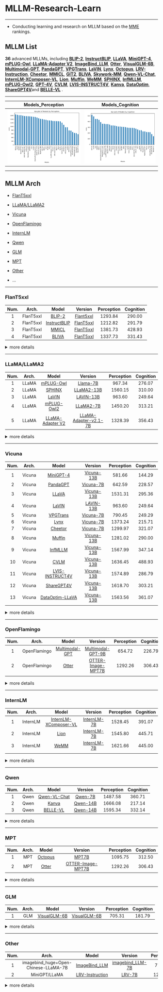 # MLLM-Research-Learn

---

- Conducting learning and research on MLLM based on the [MME](https://github.com/BradyFU/Awesome-Multimodal-Large-Language-Models) rankings.

## MLLM List

**36** advanced MLLMs, including [**BLIP-2**](https://arxiv.org/pdf/2301.12597.pdf), [**InstructBLIP**](https://arxiv.org/pdf/2305.06500.pdf), [**LLaVA**](https://arxiv.org/pdf/2304.08485.pdf), [**MiniGPT-4**](https://arxiv.org/pdf/2304.10592.pdf), [**mPLUG-Owl**](https://arxiv.org/pdf/2304.14178.pdf), [**LLaMA-Adapter V2**](https://arxiv.org/pdf/2304.15010.pdf), [**ImageBind_LLM**](https://github.com/OpenGVLab/LLaMA-Adapter/tree/main), [**Otter**](https://arxiv.org/pdf/2305.03726.pdf), [**VisualGLM-6B**](https://github.com/THUDM/VisualGLM-6B), [**Multimodal-GPT**](https://arxiv.org/pdf/2305.04790.pdf), [**PandaGPT**](https://arxiv.org/pdf/2305.16355.pdf), [**VPGTrans**](https://arxiv.org/pdf/2305.01278.pdf), [**LaVIN**](https://arxiv.org/pdf/2305.15023.pdf), [**Lynx**](https://arxiv.org/pdf/2307.02469.pdf), [**Octopus**](https://github.com/gray311/UnifiedMultimodalInstructionTuning), [**LRV-Instruction**](https://arxiv.org/pdf/2306.14565.pdf), [**Cheetor**](https://arxiv.org/pdf/2308.04152.pdf), [**MMICL**](https://github.com/HaozheZhao/MIC), [**GIT2**](https://arxiv.org/pdf/2205.14100.pdf), [**BLIVA**](https://arxiv.org/pdf/2308.09936.pdf), [**Skywork-MM**](https://github.com/will-singularity/Skywork-MM/tree/main), [**Qwen-VL-Chat**](https://arxiv.org/pdf/2308.12966.pdf), [**InternLM-XComposer-VL**](https://arxiv.org/pdf/2309.15112.pdf), [**Lion**](https://github.com/mynameischaos/Lion), [**Muffin**](https://github.com/thunlp/Muffin), [**WeMM**](https://github.com/scenarios/WeMM), [**SPHINX**](https://github.com/Alpha-VLLM/LLaMA2-Accessory/tree/main/SPHINX), [**InfMLLM**](https://github.com/mightyzau/InfMLLM), [**mPLUG-Owl2**](https://github.com/X-PLUG/mPLUG-Owl/tree/main/mPLUG-Owl2), [**GPT-4V**](https://cdn.openai.com/papers/GPTV_System_Card.pdf), [**CVLM**](https://github.com/buptlihang/CVLM), [**LVIS-INSTRUCT4V**](https://arxiv.org/pdf/2311.07574.pdf), [**Kanva**](https://github.com/llp1992/Kanva), [**DataOptim**](https://github.com/BAAI-DCAI/DataOptim), [**ShareGPT4V**](https://github.com/InternLM/InternLM-XComposer/tree/main/projects/ShareGPT4V)and **[BELLE-VL](https://huggingface.co/BELLE-2/BELLE-VL)** .

---

|                      Models_Perception                       |                       Models_Cognition                       |
| :----------------------------------------------------------: | :----------------------------------------------------------: |
| ![Models_Perception_bar_plot](./images/bar/Models_Perception_bar_plot.png) | ![Models_Cognition_bar_plot](./images/bar/Models_Cognition_bar_plot.png) |



---

## MLLM Arch

- [FlanT5xxl](#FlanT5xxl)

- [LLaMA/LLaMA2](#LLaMA/LLaMA2)

- [Vicuna](#Vicuna)

- [OpenFlamingo](#OpenFlamingo)

- [InternLM](#InternLM)

- [Qwen](#Qwen)

- [GLM](#GLM)

- [MPT](#MPT)

- [Other](#Other)

- ...

---

### FlanT5xxl

| Num. |   Arch.   |                        Model                         |                           Version                            | Perception | Cognition |
| :--: | :-------: | :--------------------------------------------------: | :----------------------------------------------------------: | :--------: | :-------: |
|  1   | FlanT5xxl |    [BLIP-2](https://arxiv.org/pdf/2301.12597.pdf)    | [Flant5xxl](https://github.com/salesforce/LAVIS/tree/main/projects/blip2) |  1293.84   |  290.00   |
|  2   | FlanT5xxl | [InstructBLIP](https://arxiv.org/pdf/2305.06500.pdf) | [FlanT5xxl](https://github.com/salesforce/LAVIS/tree/main/projects/instructblip) |  1212.82   |  291.79   |
|  3   | FlanT5xxl |      [MMICL](https://github.com/HaozheZhao/MIC)      |      [FlanT5xxl](https://arxiv.org/pdf/2309.07915.pdf)       |  1381.73   |  428.93   |
|  4   | FlanT5xxl |    [BLIVA](https://arxiv.org/pdf/2308.09936.pdf)     |       [FlanT5xxl](https://github.com/mlpc-ucsd/BLIVA)        |  1337.73   |  331.43   |


<details><summary>more details </summary>
<p align="center">
  <img src="./images/chart/evaluation_chart_FlanT5xxl_1125.png" width="30%" height="30%"></p>

#### Perception
|                        Models                        |                           version                            | existence | count  | position | color  |  OCR   | posters |  cast  | scene  | landmark | artwork |  score  |
| :--------------------------------------------------: | :----------------------------------------------------------: | :-------: | :----: | :------: | :----: | :----: | :-----: | :----: | :----: | :------: | :-----: | :-----: |
|    [BLIP-2](https://arxiv.org/pdf/2301.12597.pdf)    | [Flant5xxl](https://github.com/salesforce/LAVIS/tree/main/projects/blip2) |  160.00   | 135.00 |  73.33   | 148.33 | 110.00 | 141.84  | 105.59 | 145.25 |  138.00  | 136.50  | 1293.84 |
| [InstructBLIP](https://arxiv.org/pdf/2305.06500.pdf) | [FlanT5xxl](https://github.com/salesforce/LAVIS/tree/main/projects/instructblip) |  185.00   | 143.33 |  66.67   | 153.33 | 72.50  | 123.81  | 101.18 | 153.00 |  79.75   | 134.25  | 1212.82 |
|      [MMICL](https://github.com/HaozheZhao/MIC)      |      [FlanT5xxl](https://arxiv.org/pdf/2309.07915.pdf)       |  170.00   | 160.00 |  81.67   | 156.67 | 100.00 | 146.26  | 141.76 | 153.75 |  136.13  | 135.50  | 1381.73 |
|    [BLIVA](https://arxiv.org/pdf/2308.09936.pdf)     |       [FlanT5xxl](https://github.com/mlpc-ucsd/BLIVA)        |  180.00   | 138.33 |  81.67   | 180.00 | 87.50  | 155.10  | 140.88 | 151.50 |  89.50   | 133.25  | 1337.73 |

#### Cognition

|                        Models                        |                           version                            | Common_Sense_Reasoning | Numerical_Calculation | Text_Translation | Code_Reasoning | score  |
| :--------------------------------------------------: | :----------------------------------------------------------: | :--------------------: | :-------------------: | :--------------: | :------------: | :----: |
|    [BLIP-2](https://arxiv.org/pdf/2301.12597.pdf)    | [Flant5xxl](https://github.com/salesforce/LAVIS/tree/main/projects/blip2) |         110.00         |         40.00         |      65.00       |     75.00      | 290.00 |
| [InstructBLIP](https://arxiv.org/pdf/2305.06500.pdf) | [FlanT5xxl](https://github.com/salesforce/LAVIS/tree/main/projects/instructblip) |         129.29         |         40.00         |      65.00       |     57.50      | 291.79 |
|      [MMICL](https://github.com/HaozheZhao/MIC)      |      [FlanT5xxl](https://arxiv.org/pdf/2309.07915.pdf)       |         136.43         |         82.50         |      132.50      |     77.50      | 428.93 |
|    [BLIVA](https://arxiv.org/pdf/2308.09936.pdf)     |       [FlanT5xxl](https://github.com/mlpc-ucsd/BLIVA)        |         136.43         |         57.50         |      77.50       |     60.00      | 331.43 |
</details>





---

### LLaMA/LLaMA2

| Num. | Arch. |                            Model                             |                           Version                            | Perception | Cognition |
| :--: | :---: | :----------------------------------------------------------: | :----------------------------------------------------------: | :--------: | :-------: |
|  1   | LLaMA |      [mPLUG-Owl](https://arxiv.org/pdf/2304.14178.pdf)       | [Llama-7B](https://huggingface.co/MAGAer13/mplug-owl-llama-7b) |   967.34   |  276.07   |
|  2   | LLaMA | [SPHINX](https://github.com/Alpha-VLLM/LLaMA2-Accessory/tree/main/SPHINX) | [LLaMA2-13B](https://github.com/Alpha-VLLM/LLaMA2-Accessory/tree/main/SPHINX) |  1560.15   |  310.00   |
|  3   | LLaMA |        [LaVIN](https://arxiv.org/pdf/2305.15023.pdf)         |       [LAVIN-13B](https://github.com/luogen1996/LaVIN)       |   963.60   |  249.64   |
|  4   | LLaMA |      [mPLUG-Owl2](https://arxiv.org/pdf/2311.04257.pdf)      | [LLaMA2-7B](https://github.com/X-PLUG/mPLUG-Owl/tree/main/mPLUG-Owl2) |  1450.20   |  313.21   |
|  5   | LLaMA |   [LLaMA-Adapter V2](https://arxiv.org/pdf/2304.15010.pdf)   | [LLaMA-Adapter-v2.1-7B](https://github.com/OpenGVLab/LLaMA-Adapter/tree/main/llama_adapter_v2_multimodal7b) |  1328.39   |  356.43   |

<details><summary>more details </summary>
<p align="center">
  <img src="./images/chart/evaluation_chart_llama_1125.png" width="30%" height="30%">
</p>

#### Perception

| Models                                                       | version                                                      | existence | count  | position | color  | OCR    | posters_200 | cast_200 | scene_200 | landmark_200 | artwork_200 | score   |
| ------------------------------------------------------------ | ------------------------------------------------------------ | --------- | ------ | -------- | ------ | ------ | ----------- | -------- | --------- | ------------ | ----------- | ------- |
| [mPLUG-Owl](https://arxiv.org/pdf/2304.14178.pdf)            | [Llama-7B](https://huggingface.co/MAGAer13/mplug-owl-llama-7b) | 120.00    | 50.00  | 50.00    | 55.00  | 65.00  | 136.05      | 100.29   | 135.50    | 159.25       | 96.25       | 967.34  |
| [SPHINX](https://github.com/Alpha-VLLM/LLaMA2-Accessory/tree/main/SPHINX) | [LLaMA2-13B](https://github.com/Alpha-VLLM/LLaMA2-Accessory/tree/main/SPHINX) | 195.00    | 160.00 | 153.33   | 160.00 | 87.50  | 164.29      | 177.94   | 160.00    | 168.09       | 134.00      | 1560.15 |
| [LaVIN](https://arxiv.org/pdf/2305.15023.pdf)                | [LAVIN-13B](https://github.com/luogen1996/LaVIN)             | 185.00    | 88.33  | 63.33    | 75.00  | 107.50 | 79.59       | 47.35    | 136.75    | 93.50        | 87.25       | 963.60  |
| [mPLUG-Owl2](https://arxiv.org/pdf/2311.04257.pdf)           | [LLaMA2-7B](https://github.com/X-PLUG/mPLUG-Owl/tree/main/mPLUG-Owl2) | 185.00    | 155.00 | 88.33    | 150.00 | 102.50 | 160.20      | 164.41   | 153.25    | 157.25       | 134.25      | 1450.20 |
| [LLaMA-Adapter V2](https://arxiv.org/pdf/2304.15010.pdf)     | [LLaMA-Adapter-v2.1-7B](https://github.com/OpenGVLab/LLaMA-Adapter/tree/main/llama_adapter_v2_multimodal7b) | 185.00    | 133.33 | 56.67    | 118.33 | 102.50 | 147.96      | 136.76   | 156.25    | 167.84       | 123.75      | 1328.39 |

#### Cognition

|                            Models                            |                           version                            | Common_Sense_Reasoning | Numerical_Calculation | Text_Translation | Code_Reasoning | score  |
| :----------------------------------------------------------: | :----------------------------------------------------------: | :--------------------: | :-------------------: | :--------------: | :------------: | :----: |
|      [mPLUG-Owl](https://arxiv.org/pdf/2304.14178.pdf)       | [Llama-7B](https://huggingface.co/MAGAer13/mplug-owl-llama-7b) |         78.57          |         60.00         |      80.00       |     57.50      | 276.07 |
| [SPHINX](https://github.com/Alpha-VLLM/LLaMA2-Accessory/tree/main/SPHINX) | [LLaMA2-13B](https://github.com/Alpha-VLLM/LLaMA2-Accessory/tree/main/SPHINX) |         130.00         |         55.00         |      75.00       |     50.00      | 310.00 |
|        [LaVIN](https://arxiv.org/pdf/2305.15023.pdf)         |       [LAVIN-13B](https://github.com/luogen1996/LaVIN)       |         87.14          |         65.00         |      47.50       |     50.00      | 249.64 |
|      [mPLUG-Owl2](https://arxiv.org/pdf/2311.04257.pdf)      | [LLaMA2-7B](https://github.com/X-PLUG/mPLUG-Owl/tree/main/mPLUG-Owl2) |         115.71         |         35.00         |      102.50      |     60.00      | 313.21 |
|   [LLaMA-Adapter V2](https://arxiv.org/pdf/2304.15010.pdf)   | [LLaMA-Adapter-v2.1-7B](https://github.com/OpenGVLab/LLaMA-Adapter/tree/main/llama_adapter_v2_multimodal7b) |         106.43         |         47.50         |      112.50      |     90.00      | 356.43 |

</details>


---

### Vicuna

| Num. | Arch.  |                           Model                           |                           Version                            | Perception | Cognition |
| :--: | :----: | :-------------------------------------------------------: | :----------------------------------------------------------: | :--------: | :-------: |
|  1   | Vicuna |     [MiniGPT-4](https://arxiv.org/pdf/2304.10592.pdf)     |    [Vicuna-13B](https://github.com/Vision-CAIR/MiniGPT-4)    |   581.66   |  144.29   |
|  2   | Vicuna |     [PandaGPT](https://arxiv.org/pdf/2305.16355.pdf)      |       [Vicuna-7B](https://github.com/yxuansu/PandaGPT)       |   642.59   |  228.57   |
|  3   | Vicuna |       [LLaVA](https://arxiv.org/pdf/2304.08485.pdf)       |      [Vicuna-13B](https://github.com/haotian-liu/LLaVA)      |  1531.31   |  295.36   |
|  4   | Vicuna |       [LaVIN](https://arxiv.org/pdf/2305.15023.pdf)       |       [LAVIN-13B](https://github.com/luogen1996/LaVIN)       |   963.60   |  249.64   |
|  5   | Vicuna |     [VPGTrans](https://arxiv.org/pdf/2305.01278.pdf)      |      [Vicuna-7B](https://github.com/VPGTrans/VPGTrans)       |   790.45   |  249.29   |
|  6   | Vicuna |       [Lynx](https://arxiv.org/pdf/2307.02469.pdf)        |      [Vicuna-7B](https://github.com/bytedance/lynx-llm)      |  1373.24   |  215.71   |
|  7   | Vicuna |      [Cheetor](https://arxiv.org/pdf/2308.04152.pdf)      |       [Vicuna-7B](https://github.com/DCDmllm/Cheetah)        |  1299.97   |  321.07   |
|  8   | Vicuna |        [Muffin](https://github.com/thunlp/Muffin)         |        [Vicuna-13B](https://github.com/thunlp/Muffin)        |  1281.02   |  290.00   |
|  9   | Vicuna |      [InfMLLM](https://github.com/mightyzau/InfMLLM)      |      [Vicuna-13B](https://github.com/mightyzau/InfMLLM)      |  1567.99   |  347.14   |
|  10  | Vicuna |        [CVLM](https://github.com/buptlihang/CVLM)         |       [Vicuna-13B](https://github.com/buptlihang/CVLM)       |  1636.45   |  488.93   |
|  11  | Vicuna |  [LVIS-INSTRUCT4V](https://arxiv.org/pdf/2311.07574.pdf)  |    [Vicuna-13B](https://github.com/X2FD/LVIS-INSTRUCT4V)     |  1574.89   |  286.79   |
|  12  | Vicuna |    [ShareGPT4V](https://arxiv.org/pdf/2311.12793.pdf)     | [Vicuna-13B](https://github.com/InternLM/InternLM-XComposer/tree/main/projects/ShareGPT4V) |  1618.70   |  303.21   |
|  13  | Vicuna | [DataOptim-LLaVA](https://github.com/BAAI-DCAI/DataOptim) |     [Vicuna-13B](https://github.com/BAAI-DCAI/DataOptim)     |  1563.56   |  361.07   |
|      |        |                                                           |                                                              |            |           |

<details><summary>more details </summary>
<p align="center">
  <img src="./images/chart/evaluation_chart_vicuna_1125.png" width="30%" height="30%">
</p>

#### Perception

|                          Models                           |                           version                            | existence | count  | position | color  |  OCR   | posters |  cast  | scene  | landmark | artwork |  score  |
| :-------------------------------------------------------: | :----------------------------------------------------------: | :-------: | :----: | :------: | :----: | :----: | :-----: | :----: | :----: | :------: | :-----: | :-----: |
|     [MiniGPT-4](https://arxiv.org/pdf/2304.10592.pdf)     |    [Vicuna-13B](https://github.com/Vision-CAIR/MiniGPT-4)    |   68.33   | 55.00  |  43.33   | 75.00  | 57.50  |  41.84  | 54.41  | 71.75  |  54.00   |  60.50  | 581.66  |
|     [PandaGPT](https://arxiv.org/pdf/2305.16355.pdf)      |       [Vicuna-7B](https://github.com/yxuansu/PandaGPT)       |   70.00   | 50.00  |  50.00   | 50.00  | 50.00  |  76.53  | 57.06  | 118.00 |  69.75   |  51.25  | 642.59  |
|       [LLaVA](https://arxiv.org/pdf/2304.08485.pdf)       |      [Vicuna-13B](https://github.com/haotian-liu/LLaVA)      |  185.00   | 155.00 |  133.33  | 170.00 | 125.00 | 160.54  | 152.94 | 161.25 |  170.50  | 117.75  | 1531.31 |
|       [LaVIN](https://arxiv.org/pdf/2305.15023.pdf)       |       [LAVIN-13B](https://github.com/luogen1996/LaVIN)       |  185.00   | 88.33  |  63.33   | 75.00  | 107.50 |  79.59  | 47.35  | 136.75 |  93.50   |  87.25  | 963.60  |
|     [VPGTrans](https://arxiv.org/pdf/2305.01278.pdf)      |      [Vicuna-7B](https://github.com/VPGTrans/VPGTrans)       |   70.00   | 85.00  |  63.33   | 73.33  | 77.50  |  84.01  | 53.53  | 141.75 |  64.75   |  77.25  | 790.45  |
|       [Lynx](https://arxiv.org/pdf/2307.02469.pdf)        |      [Vicuna-7B](https://github.com/bytedance/lynx-llm)      |  195.00   | 151.67 |  90.00   | 170.00 | 77.50  | 124.83  | 118.24 | 164.50 |  162.00  | 119.50  | 1373.24 |
|      [Cheetor](https://arxiv.org/pdf/2308.04152.pdf)      |       [Vicuna-7B](https://github.com/DCDmllm/Cheetah)        |  180.00   | 96.67  |  80.00   | 116.67 | 100.00 | 147.28  | 164.12 | 156.00 |  145.73  | 113.50  | 1299.97 |
|        [Muffin](https://github.com/thunlp/Muffin)         |        [Vicuna-13B](https://github.com/thunlp/Muffin)        |  195.00   | 163.33 |  66.67   | 165.00 | 57.50  | 137.76  | 81.76  | 151.25 |  146.25  | 116.50  | 1281.02 |
|      [InfMLLM](https://github.com/mightyzau/InfMLLM)      |      [Vicuna-13B](https://github.com/mightyzau/InfMLLM)      |  190.00   | 151.67 |  143.33  | 185.00 | 132.50 | 163.27  | 161.47 | 165.25 |  167.00  | 108.50  | 1567.99 |
|        [CVLM](https://github.com/buptlihang/CVLM)         |       [Vicuna-13B](https://github.com/buptlihang/CVLM)       |  185.00   | 155.00 |  178.33  | 185.00 | 155.00 | 162.24  | 155.88 | 162.75 |  169.50  | 127.75  | 1636.45 |
|  [LVIS-INSTRUCT4V](https://arxiv.org/pdf/2311.07574.pdf)  |    [Vicuna-13B](https://github.com/X2FD/LVIS-INSTRUCT4V)     |  195.00   | 160.00 |  128.33  | 180.00 | 132.50 | 162.59  | 161.47 | 163.25 |  161.50  | 130.25  | 1574.89 |
|    [ShareGPT4V](https://arxiv.org/pdf/2311.12793.pdf)     | [Vicuna-13B](https://github.com/InternLM/InternLM-XComposer/tree/main/projects/ShareGPT4V) |  190.00   | 165.00 |  153.33  | 185.00 | 132.50 | 169.05  | 153.82 | 168.00 |  174.00  | 128.00  | 1618.70 |
| [DataOptim-LLaVA](https://github.com/BAAI-DCAI/DataOptim) |     [Vicuna-13B](https://github.com/BAAI-DCAI/DataOptim)     |  190.00   | 165.00 |  121.67  | 155.00 | 162.50 | 169.73  | 159.41 | 166.50 |  160.00  | 113.75  | 1563.56 |
|                                                           |                                                              |           |        |          |        |        |         |        |        |          |         |         |

#### Cognition

|                            Models                            |                           version                            | Common_Sense_Reasoning | Numerical_Calculation | Text_Translation | Code_Reasoning | score  |
| :----------------------------------------------------------: | :----------------------------------------------------------: | :--------------------: | :-------------------: | :--------------: | :------------: | :----: |
|      [MiniGPT-4](https://arxiv.org/pdf/2304.10592.pdf)       |    [Vicuna-13B](https://github.com/Vision-CAIR/MiniGPT-4)    |         59.29          |         45.00         |       0.00       |     40.00      | 144.29 |
|       [PandaGPT](https://arxiv.org/pdf/2305.16355.pdf)       |       [Vicuna-7B](https://github.com/yxuansu/PandaGPT)       |         73.57          |         50.00         |      57.50       |     47.50      | 228.57 |
|        [LLaVA](https://arxiv.org/pdf/2304.08485.pdf)         |      [Vicuna-13B](https://github.com/haotian-liu/LLaVA)      |         127.86         |         42.50         |      77.50       |     47.50      | 295.36 |
|        [LaVIN](https://arxiv.org/pdf/2305.15023.pdf)         |       [LAVIN-13B](https://github.com/luogen1996/LaVIN)       |         87.14          |         65.00         |      47.50       |     50.00      | 249.64 |
|       [VPGTrans](https://arxiv.org/pdf/2305.01278.pdf)       |      [Vicuna-7B](https://github.com/VPGTrans/VPGTrans)       |         64.29          |         50.00         |      77.50       |     57.50      | 249.29 |
|         [Lynx](https://arxiv.org/pdf/2307.02469.pdf)         |      [Vicuna-7B](https://github.com/bytedance/lynx-llm)      |         110.71         |         17.50         |      42.50       |     45.00      | 215.71 |
|       [Cheetor](https://arxiv.org/pdf/2308.04152.pdf)        |       [Vicuna-7B](https://github.com/DCDmllm/Cheetah)        |         98.57          |         77.50         |      57.50       |     87.50      | 321.07 |
|          [Muffin](https://github.com/thunlp/Muffin)          |        [Vicuna-13B](https://github.com/thunlp/Muffin)        |         137.76         |         81.76         |      151.25      |     146.25     | 116.50 |
|       [InfMLLM](https://github.com/mightyzau/InfMLLM)        |      [Vicuna-13B](https://github.com/mightyzau/InfMLLM)      |         132.14         |         60.00         |      102.50      |     52.50      | 347.14 |
|          [CVLM](https://github.com/buptlihang/CVLM)          |       [Vicuna-13B](https://github.com/buptlihang/CVLM)       |         131.43         |        137.50         |      147.50      |     72.50      | 488.93 |
|   [LVIS-INSTRUCT4V](https://arxiv.org/pdf/2311.07574.pdf)    |    [Vicuna-13B](https://github.com/X2FD/LVIS-INSTRUCT4V)     |         134.29         |         40.00         |      70.00       |     42.50      | 286.79 |
| [ShareGPT4V](模型名称：ShareGPT4V，链接：https://arxiv.org/pdf/2311.12793.pdf 版本名称：Vicuna-13B，链接：https://github.com/InternLM/InternLM-XComposer/tree/main/projects/ShareGPT4V) | [Vicuna-13B](https://github.com/InternLM/InternLM-XComposer/tree/main/projects/ShareGPT4V) |         125.71         |         45.00         |      80.00       |     52.50      | 303.21 |
|  [DataOptim-LLaVA](https://github.com/BAAI-DCAI/DataOptim)   |     [Vicuna-13B](https://github.com/BAAI-DCAI/DataOptim)     |         123.57         |         47.50         |      110.00      |     80.00      | 361.07 |

</details>



---

### OpenFlamingo

| Num. |    Arch.     |                         Model                          |                           Version                            | Perception | Cognition |
| :--: | :----------: | :----------------------------------------------------: | :----------------------------------------------------------: | :--------: | :-------: |
|  1   | OpenFlamingo | [Multimodal-GPT](https://arxiv.org/pdf/2305.04790.pdf) | [Multimodal-GPT-9B](https://github.com/open-mmlab/Multimodal-GPT) |   654.72   |  226.79   |
|  2   | OpenFlamingo |     [Otter](https://arxiv.org/pdf/2305.03726.pdf)      |    [OTTER-Image-MPT7B](https://github.com/Luodian/Otter)     |  1292.26   |  306.43   |
|      |              |                                                        |                                                              |            |           |

<details><summary>more details </summary>
#### Perception

|                         Models                         |                           version                            | existence | count | position | color  |  OCR  | posters |  cast  | scene  | landmark | artwork |  score  |
| :----------------------------------------------------: | :----------------------------------------------------------: | :-------: | :---: | :------: | :----: | :---: | :-----: | :----: | :----: | :------: | :-----: | :-----: |
| [Multimodal-GPT](https://arxiv.org/pdf/2305.04790.pdf) | [Multimodal-GPT-9B](https://github.com/open-mmlab/Multimodal-GPT) |   61.67   | 55.00 |  58.33   | 68.33  | 82.50 |  57.82  | 73.82  | 68.00  |  69.75   |  59.50  | 654.72  |
|     [Otter](https://arxiv.org/pdf/2305.03726.pdf)      |    [OTTER-Image-MPT7B](https://github.com/Luodian/Otter)     |  195.00   | 88.33 |  86.67   | 113.33 | 72.50 | 138.78  | 172.65 | 158.75 |  137.25  | 129.00  | 1292.26 |

#### Cognition

|                         Models                         |                           version                            | Common_Sense_Reasoning_2 | Numerical_Calculation | Text_Translation | Code_Reasoning | score  |
| :----------------------------------------------------: | :----------------------------------------------------------: | :----------------------: | :-------------------: | :--------------: | :------------: | :----: |
| [Multimodal-GPT](https://arxiv.org/pdf/2305.04790.pdf) | [Multimodal-GPT-9B](https://github.com/open-mmlab/Multimodal-GPT) |          49.29           |         62.50         |      60.00       |     55.00      | 226.79 |
|     [Otter](https://arxiv.org/pdf/2305.03726.pdf)      |    [OTTER-Image-MPT7B](https://github.com/Luodian/Otter)     |          106.43          |         72.50         |      57.50       |     70.00      | 306.43 |

</details>

---


### InternLM

| Num. |  Arch.   |                            Model                             |                           Version                            | Perception | Cognition |
| :--: | :------: | :----------------------------------------------------------: | :----------------------------------------------------------: | :--------: | :-------: |
|  1   | InternLM | [InternLM-XComposer-VL](https://github.com/InternLM/InternLM-XComposer) | [InternLM-7B](https://github.com/InternLM/InternLM-XComposer) |  1528.45   |  391.07   |
|  2   | InternLM |        [Lion](https://github.com/mynameischaos/Lion)         |     [InternLM-7B](https://github.com/mynameischaos/Lion)     |  1545.80   |  445.71   |
|  3   | InternLM |          [WeMM](https://github.com/scenarios/WeMM)           |       [InternLM-7B](https://github.com/scenarios/WeMM)       |  1621.66   |  445.00   |
|      |          |                                                              |                                                              |            |           |

<details><summary>more details </summary>
#### Perception

| Models                                                       | version                                                      | existence | count  | position | color  | OCR    | posters | cast   | scene  | landmark | artwork | score   |
| ------------------------------------------------------------ | ------------------------------------------------------------ | --------- | ------ | -------- | ------ | ------ | ------- | ------ | ------ | -------- | ------- | ------- |
| [InternLM-XComposer-VL](https://github.com/InternLM/InternLM-XComposer) | [InternLM-7B](https://github.com/InternLM/InternLM-XComposer) | 190.00    | 158.33 | 126.67   | 165.00 | 125.00 | 161.90  | 150.29 | 159.75 | 165.25   | 126.25  | 1528.45 |
| [Lion](https://github.com/mynameischaos/Lion)                | [InternLM-7B](https://github.com/mynameischaos/Lion)         | 190.00    | 155.00 | 153.33   | 180.00 | 72.50  | 181.63  | 150.59 | 159.00 | 173.00   | 130.75  | 1545.80 |
| [WeMM](https://github.com/scenarios/WeMM)                    | [InternLM-7B](https://github.com/scenarios/WeMM)             | 195.00    | 140.00 | 126.67   | 168.33 | 147.50 | 160.54  | 179.12 | 176.25 | 172.25   | 156.00  | 1621.66 |

#### Cognition

|                            Models                            |                           version                            | Common_Sense_Reasoning | Numerical_Calculation | Text_Translation | Code_Reasoning | score  |
| :----------------------------------------------------------: | :----------------------------------------------------------: | :--------------------: | :-------------------: | :--------------: | :------------: | :----: |
| [InternLM-XComposer-VL](https://github.com/InternLM/InternLM-XComposer) | [InternLM-7B](https://github.com/InternLM/InternLM-XComposer) |         138.57         |         55.00         |      112.50      |     85.00      | 391.07 |
|        [Lion](https://github.com/mynameischaos/Lion)         |     [InternLM-7B](https://github.com/mynameischaos/Lion)     |         125.71         |        105.00         |      147.50      |     67.50      | 445.71 |
|          [WeMM](https://github.com/scenarios/WeMM)           |       [InternLM-7B](https://github.com/scenarios/WeMM)       |         140.00         |         57.50         |      130.00      |     117.50     | 445.00 |

</details>

---

### Qwen

| Num. | Arch. |                        Model                        |                       Version                       | Perception | Cognition |
| :--: | :---: | :-------------------------------------------------: | :-------------------------------------------------: | :--------: | :-------: |
|  1   | Qwen  | [Qwen-VL-Chat](https://github.com/QwenLM/Qwen-VL/)  |    [Qwen-7B](https://github.com/QwenLM/Qwen-VL)     |  1487.58   |  360.71   |
|  2   | Qwen  |      [Kanva](https://github.com/llp1992/Kanva)      |    [Qwen-14B](https://github.com/llp1992/Kanva)     |  1666.08   |  217.14   |
|  3   | Qwen  | [BELLE-VL](https://huggingface.co/BELLE-2/BELLE-VL) | [Qwen-14B](https://huggingface.co/BELLE-2/BELLE-VL) |  1595.34   |  332.14   |

<details><summary>more details </summary>
#### Perception

|                       Models                        |                       version                       | existence | count  | position | color  |  OCR   | posters_200 | cast_200 | scene_200 | landmark_200 | artwork_200 |  score  |
| :-------------------------------------------------: | :-------------------------------------------------: | :-------: | :----: | :------: | :----: | :----: | :---------: | :------: | :-------: | :----------: | :---------: | :-----: |
| [Qwen-VL-Chat](https://github.com/QwenLM/Qwen-VL/)  |    [Qwen-7B](https://github.com/QwenLM/Qwen-VL)     |  158.33   | 150.00 |  128.33  | 170.00 | 140.00 |   178.57    |  120.59  |  152.25   |    164.00    |   125.50    | 1487.58 |
|      [Kanva](https://github.com/llp1992/Kanva)      |    [Qwen-14B](https://github.com/llp1992/Kanva)     |  195.00   | 156.67 |  185.00  | 160.00 | 152.50 |   140.82    |  145.00  |  179.75   |    184.34    |   167.00    | 1666.08 |
| [BELLE-VL](https://huggingface.co/BELLE-2/BELLE-VL) | [Qwen-14B](https://huggingface.co/BELLE-2/BELLE-VL) |  190.00   | 150.00 |  130.00  | 175.00 | 177.50 |   166.33    |  136.76  |  156.25   |    174.00    |   139.50    | 1595.34 |

#### Cognition

|                       Models                        |                       version                       | Common_Sense_Reasoning | Numerical_Calculation | Text_Translation | Code_Reasoning | score  |
| :-------------------------------------------------: | :-------------------------------------------------: | :--------------------: | :-------------------: | :--------------: | :------------: | :----: |
| [Qwen-VL-Chat](https://github.com/QwenLM/Qwen-VL/)  |    [Qwen-7B](https://github.com/QwenLM/Qwen-VL)     |         130.71         |         40.00         |      147.50      |     42.50      | 360.71 |
|      [Kanva](https://github.com/llp1992/Kanva)      |    [Qwen-14B](https://github.com/llp1992/Kanva)     |         72.14          |         50.00         |      50.00       |     45.00      | 217.14 |
| [BELLE-VL](https://huggingface.co/BELLE-2/BELLE-VL) | [Qwen-14B](https://huggingface.co/BELLE-2/BELLE-VL) |         127.14         |         47.50         |      102.50      |     55.00      | 332.14 |

</details>


---

### MPT

| Num. | Arch. |                            Model                             |                           Version                            | Perception | Cognition |
| :--: | :---: | :----------------------------------------------------------: | :----------------------------------------------------------: | :--------: | :-------: |
|  1   |  MPT  | [Octopus](https://github.com/gray311/UnifiedMultimodalInstructionTuning) | [MPT7B](https://github.com/gray311/UnifiedMultimodalInstructionTuning) |  1095.75   |  312.50   |
|  2   |  MPT  |        [Otter](https://arxiv.org/pdf/2305.03726.pdf)         |    [OTTER-Image-MPT7B](https://github.com/Luodian/Otter)     |  1292.26   |  306.43   |

<details><summary>more details </summary>
#### Perception

| Models                                                       | version                                                      | existence | count | position | color  | OCR   | posters | cast   | scene  | landmark | artwork | score   |
| ------------------------------------------------------------ | ------------------------------------------------------------ | --------- | ----- | -------- | ------ | ----- | ------- | ------ | ------ | -------- | ------- | ------- |
| [Octopus](https://github.com/gray311/UnifiedMultimodalInstructionTuning) | [MPT7B](https://github.com/gray311/UnifiedMultimodalInstructionTuning) | 180.00    | 53.33 | 48.33    | 103.33 | 65.00 | 138.10  | 129.41 | 157.25 | 126.00   | 95.00   | 1095.75 |
| [Otter](https://arxiv.org/pdf/2305.03726.pdf)                | [OTTER-Image-MPT7B](https://github.com/Luodian/Otter)        | 195.00    | 88.33 | 86.67    | 113.33 | 72.50 | 138.78  | 172.65 | 158.75 | 137.25   | 129.00  | 1292.26 |

#### Cognition

| Models                                                       | version                                                      | Common_Sense_Reasoning | Numerical_Calculation | Text_Translation | Code_Reasoning | score  |
| ------------------------------------------------------------ | ------------------------------------------------------------ | ---------------------- | --------------------- | ---------------- | -------------- | ------ |
| [Octopus](https://github.com/gray311/UnifiedMultimodalInstructionTuning) | [MPT7B](https://github.com/gray311/UnifiedMultimodalInstructionTuning) | 100.00                 | 47.50                 | 102.50           | 62.50          | 312.50 |
| [Otter](https://arxiv.org/pdf/2305.03726.pdf)                | [OTTER-Image-MPT7B](https://github.com/Luodian/Otter)        | 106.43                 | 72.50                 | 57.50            | 70.00          | 306.43 |

</details>

---

### GLM

| Num. | Arch. |                         Model                         |                        Version                        | Perception | Cognition |
| :--: | :---: | :---------------------------------------------------: | :---------------------------------------------------: | :--------: | :-------: |
|  1   |  GLM  | [VisualGLM-6B](https://github.com/THUDM/VisualGLM-6B) | [VisualGLM-6B](https://github.com/THUDM/VisualGLM-6B) |   705.31   |  181.79   |

<details><summary>more details </summary>
#### Perception

| Models                                                | version                                               | existence | count | position | color | OCR   | posters | cast  | scene  | landmark | artwork | score  |
| ----------------------------------------------------- | ----------------------------------------------------- | --------- | ----- | -------- | ----- | ----- | ------- | ----- | ------ | -------- | ------- | ------ |
| [VisualGLM-6B](https://github.com/THUDM/VisualGLM-6B) | [VisualGLM-6B](https://github.com/THUDM/VisualGLM-6B) | 85.00     | 50.00 | 48.33    | 55.00 | 42.50 | 65.99   | 53.24 | 146.25 | 83.75    | 75.25   | 705.31 |

#### Cognition

| Models                                                | version                                               | Common_Sense_Reasoning | Numerical_Calculation | Text_Translation | Code_Reasoning | score  |
| ----------------------------------------------------- | ----------------------------------------------------- | ---------------------- | --------------------- | ---------------- | -------------- | ------ |
| [VisualGLM-6B](https://github.com/THUDM/VisualGLM-6B) | [VisualGLM-6B](https://github.com/THUDM/VisualGLM-6B) | 39.29                  | 45.00                 | 50.00            | 47.50          | 181.79 |

</details>




---

### Other

| Num. |                Arch.                 |                            Model                             |                           Version                            | Perception | Cognition |
| :--: | :----------------------------------: | :----------------------------------------------------------: | :----------------------------------------------------------: | :--------: | :-------: |
|  1   | imagebind_huge+Open-Chinese-LLaMA-7B | [ImageBind_LLM](https://github.com/OpenGVLab/LLaMA-Adapter/tree/main) | [imagebind_LLM-7B](https://github.com/OpenGVLab/LLaMA-Adapter/tree/main/imagebind_LLM) |   775.77   |  213.57   |
|  2   |            MiniGPT/LLaMA             |   [LRV-Instruction](https://arxiv.org/pdf/2306.14565.pdf)    |    [LRV-7B](https://github.com/FuxiaoLiu/LRV-Instruction)    |  1299.79   |  286.79   |

<details><summary>more details </summary>
#### Perception

| Models                                                       | version                                                      | existence | count  | position | color  | OCR    | posters | cast   | scene  | landmark | artwork | score   |
| ------------------------------------------------------------ | ------------------------------------------------------------ | --------- | ------ | -------- | ------ | ------ | ------- | ------ | ------ | -------- | ------- | ------- |
| [ImageBind_LLM](https://github.com/OpenGVLab/LLaMA-Adapter/tree/main) | [imagebind_LLM-7B](https://github.com/OpenGVLab/LLaMA-Adapter/tree/main/imagebind_LLM) | 128.33    | 60.00  | 46.67    | 73.33  | 80.00  | 64.97   | 76.47  | 113.25 | 62.00    | 70.75   | 775.77  |
| [LRV-Instruction](https://arxiv.org/pdf/2306.14565.pdf)      | [LRV-7B](https://github.com/FuxiaoLiu/LRV-Instruction)       | 165.00    | 111.67 | 86.67    | 165.00 | 110.00 | 139.04  | 112.65 | 147.98 | 160.53   | 101.25  | 1299.79 |

#### Cognition

| Models                                                       | version                                                      | Common_Sense_Reasoning_2 | Numerical_Calculation | Text_Translation | Code_Reasoning | score  |
| ------------------------------------------------------------ | ------------------------------------------------------------ | ------------------------ | --------------------- | ---------------- | -------------- | ------ |
| [ImageBind_LLM](https://github.com/OpenGVLab/LLaMA-Adapter/tree/main) | [imagebind_LLM-7B](https://github.com/OpenGVLab/LLaMA-Adapter/tree/main/imagebind_LLM) | 48.57                    | 55.00                 | 50.00            | 60.00          | 213.57 |
| [LRV-Instruction](https://arxiv.org/pdf/2306.14565.pdf)      | [LRV-7B](https://github.com/FuxiaoLiu/LRV-Instruction)       | 100.71                   | 70.00                 | 85.00            | 72.50          | 328.21 |

</details>

